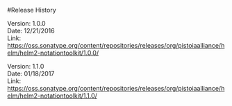 #Release History

Version:  1.0.0<br>
Date:     12/21/2016<br>
Link:     https://oss.sonatype.org/content/repositories/releases/org/pistoiaalliance/helm/helm2-notationtoolkit/1.0.0/<br>

Version:  1.1.0<br>
Date:     01/18/2017<br>
Link:     https://oss.sonatype.org/content/repositories/releases/org/pistoiaalliance/helm/helm2-notationtoolkit/1.1.0/<br>
